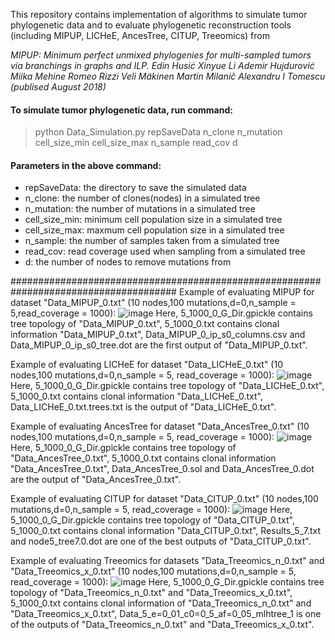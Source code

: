 This repository contains implementation of algorithms to simulate tumor phylogenetic data and to evaluate phylogenetic reconstruction tools (including MIPUP, LICHeE, AncesTree, CITUP, Treeomics) from

*MIPUP: Minimum perfect unmixed phylogenies for multi-sampled tumors via branchings in graphs and ILP.
Edin Husić  Xinyue Li  Ademir Hujdurović  Miika Mehine Romeo Rizzi  Veli Mäkinen  Martin Milanič Alexandru I Tomescu (publised August 2018)*

#### To simulate tumor phylogenetic data, run command:
>python Data_Simulation.py repSaveData n_clone n_mutation cell_size_min cell_size_max n_sample read_cov d

#### Parameters in the above command:
- repSaveData: the directory to save the simulated data
- n_clone: the number of clones(nodes) in a simulated tree
- n_mutation: the number of mutations in a simulated tree
- cell_size_min: minimum cell population size in a simulated tree
- cell_size_max: maxmum cell population size in a simulated tree
- n_sample: the number of samples taken from a simulated tree
- read_cov: read coverage used when sampling from a simulated tree
- d: the number of nodes to remove mutations from

######################################################################################
Example of evaluating MIPUP for dataset "Data_MIPUP_0.txt" (10 nodes,100 mutations,d=0,n_sample = 5,read_coverage = 1000):
![image](https://user-images.githubusercontent.com/18735754/40673985-209b42d8-637c-11e8-938e-602f8a46acd7.png)
Here, 5_1000_0_G_Dir.gpickle contains tree topology of "Data_MIPUP_0.txt", 5_1000_0.txt contains clonal information "Data_MIPUP_0.txt", Data_MIPUP_0_ip_s0_columns.csv and Data_MIPUP_0_ip_s0_tree.dot are the first output of "Data_MIPUP_0.txt".

Example of evaluating LICHeE for dataset "Data_LICHeE_0.txt" (10 nodes,100 mutations,d=0,n_sample = 5, read_coverage = 1000):
![image](https://user-images.githubusercontent.com/18735754/40674534-cf0e75d2-637d-11e8-98c0-47ecf5312fbb.png)
Here, 5_1000_0_G_Dir.gpickle contains tree topology of "Data_LICHeE_0.txt", 5_1000_0.txt contains clonal information "Data_LICHeE_0.txt", Data_LICHeE_0.txt.trees.txt is the output of "Data_LICHeE_0.txt".

Example of evaluating AncesTree for dataset "Data_AncesTree_0.txt" (10 nodes,100 mutations,d=0,n_sample = 5, read_coverage = 1000):
![image](https://user-images.githubusercontent.com/18735754/40674657-22eefd0c-637e-11e8-9653-196e702eafa1.png)
Here, 5_1000_0_G_Dir.gpickle contains tree topology of "Data_AncesTree_0.txt", 5_1000_0.txt contains clonal information "Data_AncesTree_0.txt", Data_AncesTree_0.sol and Data_AncesTree_0.dot are the output of "Data_AncesTree_0.txt".

Example of evaluating CITUP for dataset "Data_CITUP_0.txt" (10 nodes,100 mutations,d=0,n_sample = 5, read_coverage = 1000):
![image](https://user-images.githubusercontent.com/18735754/40674723-511bdefc-637e-11e8-94e5-bf2135b97b2b.png)
Here, 5_1000_0_G_Dir.gpickle contains tree topology of "Data_CITUP_0.txt", 5_1000_0.txt contains clonal information "Data_CITUP_0.txt", Results_5_7.txt and node5_tree7.0.dot are one of the best outputs of "Data_CITUP_0.txt".

Example of evaluating Treeomics for datasets "Data_Treeomics_n_0.txt" and "Data_Treeomics_x_0.txt" (10 nodes,100 mutations,d=0,n_sample = 5, read_coverage = 1000):
![image](https://user-images.githubusercontent.com/18735754/40674879-b6978f7e-637e-11e8-9a56-ad033e117060.png)
Here, 5_1000_0_G_Dir.gpickle contains tree topology of "Data_Treeomics_n_0.txt" and "Data_Treeomics_x_0.txt", 5_1000_0.txt contains clonal information of "Data_Treeomics_n_0.txt" and "Data_Treeomics_x_0.txt", Data_5_e=0_01_c0=0_5_af=0_05_mlhtree_1 is one of the outputs of "Data_Treeomics_n_0.txt" and "Data_Treeomics_x_0.txt".
